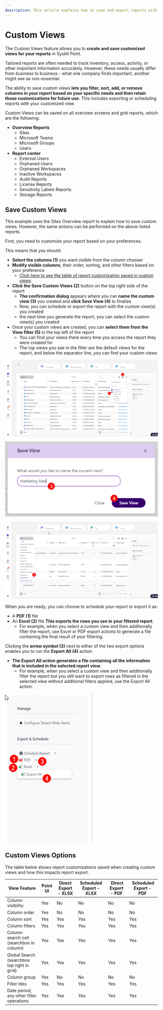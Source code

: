 ```yaml
---
description: This article explains how to save and export reports with applied custom views in Syskit Point.
---
```


# Custom Views

The Custom Views feature allows you to **create and save customized views for your reports** in Syskit Point. 

Tailored reports are often needed to track inventory, access, activity, or other important information accurately. However, these needs usually differ from business to business - what one company finds important, another might see as non-essential. 

The ability to save custom views **lets you filter, sort, add, or remove columns in your report based on your specific needs and then retain those customizations for future use**. This includes exporting or scheduling reports with your customized view.


Custom Views can be saved on all overview screens and grid reports, which are the following:

* **Overview Reports**
  * Sites
  * Microsoft Teams
  * Microsoft Groups
  * Users
* **Report center**
  * External Users
  * Orphaned Users
  * Orphaned Workspaces
  * Inactive Workspaces
  * Audit Reports
  * License Reports
  * Sensitivity Labels Reports
  * Storage Reports

## Save Custom Views

This example uses the Sites Overview report to explain how to save custom views. However, the same actions can be performed on the above-listed reports.

First, you need to customize your report based on your preferences. 

This means that you should:

* **Select the columns (1)** you want visible from the column chooser
* **Modify visible columns**, their order, sorting, and other filters based on your preference
  * [Click here to see the table of report customization saved in custom views](#custom-views-options)
* **Click the Save Custom Views (2)** button on the top right side of the report
  * **The confirmation dialog** appears where you can **name the custom view (3)** you created and **click Save View (4)** to finalize
  * Now, you can schedule or export the report with the custom view(s) you created
  * the next time you generate the report, you can select the custom view(s) you created
* Once your custom views are created, you can **select them from the View filter (5)** in the top left of the report
  * You can find your views there every time you access the report they were created for
  * The top views you see in the filter are the default views for the report, and below the separator line, you can find your custom views 


![Save Custom Views](../.gitbook/assets/custom-views-save.png)

![Save Custom Views - Confirmation](../.gitbook/assets/custom-views-save-confirm.png)

![Save Custom Views - Filter](../.gitbook/assets/custom-views-save-filter.png)


When you are ready, you can choose to schedule your report or export it as:
* A **PDF (1)** file
* An **Excel (2)** file
**This exports the rows you see in your filtered report**. 
  * For example, when you select a custom view and then additionally filter the report, use Excel or PDF export actions to generate a file containing the final result of your filtering. 

Clicking the **arrow symbol (3)** next to either of the two export options enables you to run the **Export All (4)** action. 
* **The Export All action generates a file containing all the information that is included in the selected report view.**
  * For example, when you select a custom view and then additionally filter the report but you still want to export rows as filtered in the selected view without additional filters applied, use the Export All action. 

![Save Custom Views - Filter](../.gitbook/assets/custom-views-save-export.png)


## Custom Views Options

The table below shows report customizations saved when creating custom views and how this impacts report export.

| View Feature | Point UI | Direct Export - XLSX | Scheduled Export - XLSX |  Direct Export - PDF |  Scheduled Export - PDF |
| --- | --- | --- | --- | --- | --- |
| Column visibility | Yes | No | No | No | No |
| Column order | Yes | No | No | No | No | 
| Column sort | Yes | Yes | Yes | Yes | Yes | 
| Column filters | Yes | Yes | Yes | Yes | Yes | 
| Column search cell (searchbox in column) | Yes | Yes | Yes | Yes | Yes |
| Global Search (searchbox top right in grid) | Yes | Yes | Yes | Yes | Yes |
| Column group | Yes | No | No | No | No | 
| Filter tiles | Yes | Yes | Yes | Yes | Yes | 
| Date period, any other filter operations | Yes | Yes | Yes | Yes | Yes | 




